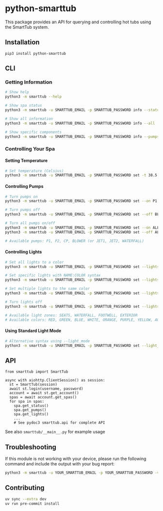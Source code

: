 # python-smarttub

This package provides an API for querying and controlling hot tubs using the SmartTub system.

## Installation
```
pip3 install python-smarttub
```

## CLI

### Getting Information
```bash
# Show help
python3 -m smarttub --help

# Show spa status
python3 -m smarttub -u SMARTTUB_EMAIL -p SMARTTUB_PASSWORD info --status

# Show all information
python3 -m smarttub -u SMARTTUB_EMAIL -p SMARTTUB_PASSWORD info --all

# Show specific components
python3 -m smarttub -u SMARTTUB_EMAIL -p SMARTTUB_PASSWORD info --pumps --lights
```

### Controlling Your Spa

#### Setting Temperature
```bash
# Set temperature (Celsius)
python3 -m smarttub -u SMARTTUB_EMAIL -p SMARTTUB_PASSWORD set -t 38.5
```

#### Controlling Pumps
```bash
# Turn pumps on
python3 -m smarttub -u SMARTTUB_EMAIL -p SMARTTUB_PASSWORD set --on P1 P2

# Turn pumps off
python3 -m smarttub -u SMARTTUB_EMAIL -p SMARTTUB_PASSWORD set --off BLOWER

# Turn all pumps on/off
python3 -m smarttub -u SMARTTUB_EMAIL -p SMARTTUB_PASSWORD set --on ALL
python3 -m smarttub -u SMARTTUB_EMAIL -p SMARTTUB_PASSWORD set --off ALL

# Available pumps: P1, P2, CP, BLOWER (or JET1, JET2, WATERFALL)
```

#### Controlling Lights
```bash
# Set all lights to a color
python3 -m smarttub -u SMARTTUB_EMAIL -p SMARTTUB_PASSWORD set --lights RED

# Set specific lights with NAME:COLOR syntax
python3 -m smarttub -u SMARTTUB_EMAIL -p SMARTTUB_PASSWORD set --lights SEATS:BLUE WATERFALL:GREEN

# Set multiple lights to the same color
python3 -m smarttub -u SMARTTUB_EMAIL -p SMARTTUB_PASSWORD set --lights ALL:PURPLE

# Turn lights off
python3 -m smarttub -u SMARTTUB_EMAIL -p SMARTTUB_PASSWORD set --lights ALL:OFF

# Available light zones: SEATS, WATERFALL, FOOTWELL, EXTERIOR
# Available colors: RED, GREEN, BLUE, WHITE, ORANGE, PURPLE, YELLOW, AQUA, MULTI, OFF
```

#### Using Standard Light Mode
```bash
# Alternative syntax using --light_mode
python3 -m smarttub -u SMARTTUB_EMAIL -p SMARTTUB_PASSWORD set --light_mode HIGH_SPEED_COLOR_WHEEL
```

## API
```
from smarttub import SmartTub

async with aiohttp.ClientSession() as session:
  st = SmartTub(session)
  await st.login(username, password)
  account = await st.get_account()
  spas = await account.get_spas()
  for spa in spas:
    spa.get_status()
    spa.get_pumps()
    spa.get_lights()
    ...
    # See pydoc3 smarttub.api for complete API
```

See also `smarttub/__main__.py` for example usage

## Troubleshooting

If this module is not working with your device, please run the following
command and include the output with your bug report:

```bash
python3 -m smarttub -u YOUR_SMARTTUB_EMAIL -p YOUR_SMARTTUB_PASSWORD -vv info -a
```

## Contributing
```bash
uv sync --extra dev
uv run pre-commit install
```
